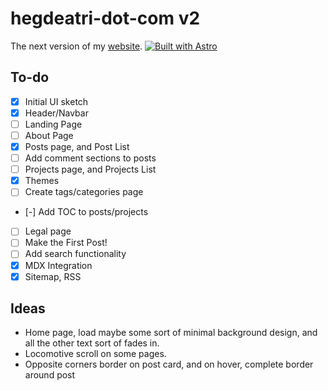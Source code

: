 # hegdeatri-dot-com v2

The next version of my [website](https://hegdeatri.com).
[![Built with Astro](https://astro.badg.es/v1/built-with-astro.svg)](https://astro.build)

## To-do
- [X] Initial UI sketch
- [X] Header/Navbar
- [ ] Landing Page
- [ ] About Page
- [X] Posts page, and Post List
- [ ] Add comment sections to posts
- [ ] Projects page, and Projects List
- [X] Themes
- [ ] Create tags/categories page
- [-] Add TOC to posts/projects
- [ ] Legal page
- [ ] Make the First Post!
- [ ] Add search functionality
- [X] MDX Integration
- [X] Sitemap, RSS

## Ideas
- Home page, load maybe some sort of minimal background design, 
and all the other text sort of fades in.
- Locomotive scroll on some pages.
- Opposite corners border on post card, and on hover, complete border around post
